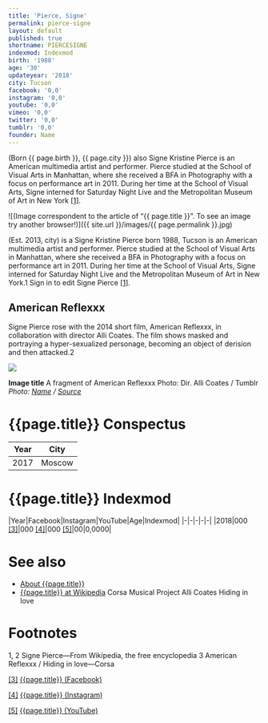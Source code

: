 ```yaml
---
title: 'Pierce, Signe'
permalink: pierce-signe
layout: default
published: true
shortname: PIERCESIGNE
indexmod: Indexmod
birth: '1988'
age: '30'
updateyear: '2018'
city: Tucson
facebook: '0,0'
instagram: '0,0'
youtube: '0,0'
vimeo: '0,0'
twitter: '0,0'
tumblr: '0,0'
founder: Name
---
```

(Born {{ page.birth }}, {{ page.city }}) also Signe Kristine Pierce is an American multimedia artist and performer. Pierce studied at the School of Visual Arts in Manhattan, where she received a BFA in Photography with a focus on performance art in 2011. During her time at the School of Visual Arts, Signe interned for Saturday Night Live and the Metropolitan Museum of Art in New York <span id="a1">[\[1\]](#f1)</span>.

![(Image correspondent to the article of “{{ page.title }}”. To see an image try another browser!)]({{ site.url }}/images/{{ page.permalink }}.jpg)

(Est. 2013, city) is a Signe Kristine Pierce born 1988, Tucson is an American multimedia artist and performer. Pierce studied at the School of Visual Arts in Manhattan, where she received a BFA in Photography with a focus on performance art in 2011. During her time at the School of Visual Arts, Signe interned for Saturday Night Live and the Metropolitan Museum of Art in New York.1 Sign in to edit Signe Pierce <span id="a1">[\[1\]](#f1)</span>. 

## American Reflexxx 

Signe Pierce rose with the 2014 short film, American Reflexxx, in collaboration with director Alli Coates. The film shows masked and portraying a hyper-sexualized personage, becoming an object of derision and then attacked.2

![](/encyclopedia/images/image-name.jpg)

**Image title**
A fragment of American Reflexxx
Photo: Dir. Alli Coates / Tumblr
*Photo: [Name](index) / [Source](index)*

# {{page.title}} Conspectus

|Year|City|
|-|-|
|2017|Moscow|

# {{page.title}} Indexmod

|Year|Facebook|Instagram|YouTube|Age|Indexmod|
|-|-|-|-|-|
|2018|000 <span id="a3">[\[3\]](#f3)</span>|000 <span id="a4">[\[4\]](#f4)</span>|000 <span id="a5">[\[5\]](#f5)</span>|00|0,0000|


# See also

+ [About {{page.title}}](index)
+ [{{page.title}} at Wikipedia](index)
Corsa Musical Project
Alli Coates
Hiding in love

# Footnotes

1, 2 Signe Pierce—From Wikipedia, the free encyclopedia
3 American Reflexxx / Hiding in love—Corsa 

[[3]](#a3) <span id="f3"></span> [{{page.title}} (Facebook)](index)

[[4]](#a4) <span id="f4"></span> [{{page.title}} (Instagram)](index)

[[5]](#a5) <span id="f5"></span> [{{page.title}} (YouTube)](index)